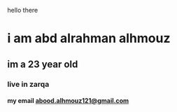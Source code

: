 hello there 
 # i am abd alrahman alhmouz 
## im a 23 year old
 ### live in zarqa
 #### my email abood.alhmouz121@gmail.com
